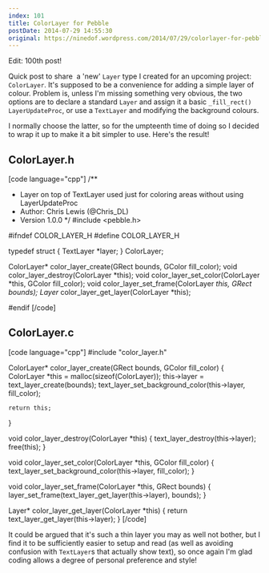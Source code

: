 ```yaml
---
index: 101
title: ColorLayer for Pebble
postDate: 2014-07-29 14:55:30
original: https://ninedof.wordpress.com/2014/07/29/colorlayer-for-pebble/
---
```


Edit: 100th post!

Quick post to share  a 'new' <code>Layer</code> type I created for an upcoming project: <code>ColorLayer</code>. It's supposed to be a convenience for adding a simple layer of colour. Problem is, unless I'm missing something very obvious, the two options are to declare a standard <code>Layer</code> and assign it a basic <code>_fill_rect()</code> <code>LayerUpdateProc</code>, or use a <code>TextLayer</code> and modifying the background colours.

I normally choose the latter, so for the umpteenth time of doing so I decided to wrap it up to make it a bit simpler to use. Here's the result!

## ColorLayer.h
[code language="cpp"]
/**
 * Layer on top of TextLayer used just for coloring areas without using LayerUpdateProc
 * Author: Chris Lewis (@Chris_DL)
 * Version 1.0.0
 */
#include &lt;pebble.h&gt;

#ifndef COLOR_LAYER_H
#define COLOR_LAYER_H

typedef struct {
	TextLayer *layer;
} ColorLayer;

ColorLayer* color_layer_create(GRect bounds, GColor fill_color);
void color_layer_destroy(ColorLayer *this);
void color_layer_set_color(ColorLayer *this, GColor fill_color);
void color_layer_set_frame(ColorLayer *this, GRect bounds);
Layer* color_layer_get_layer(ColorLayer *this);

#endif
[/code]

## ColorLayer.c
[code language="cpp"]
#include &quot;color_layer.h&quot;

ColorLayer* color_layer_create(GRect bounds, GColor fill_color)
{
	ColorLayer *this = malloc(sizeof(ColorLayer));
	this-&gt;layer = text_layer_create(bounds);
	text_layer_set_background_color(this-&gt;layer, fill_color);

	return this;
}

void color_layer_destroy(ColorLayer *this)
{
	text_layer_destroy(this-&gt;layer);
	free(this);
}

void color_layer_set_color(ColorLayer *this, GColor fill_color)
{
	text_layer_set_background_color(this-&gt;layer, fill_color);
}

void color_layer_set_frame(ColorLayer *this, GRect bounds)
{
	layer_set_frame(text_layer_get_layer(this-&gt;layer), bounds);
}

Layer* color_layer_get_layer(ColorLayer *this)
{
	return text_layer_get_layer(this-&gt;layer);
}
[/code]

It could be argued that it's such a thin layer you may as well not bother, but I find it to be sufficiently easier to setup and read (as well as avoiding confusion with <code>TextLayer</code>s that actually show text), so once again I'm glad coding allows a degree of personal preference and style!
